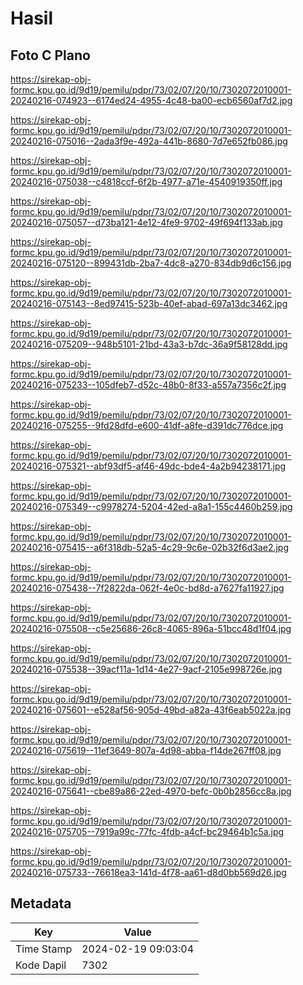 # Hasil

## Foto C Plano

https://sirekap-obj-formc.kpu.go.id/9d19/pemilu/pdpr/73/02/07/20/10/7302072010001-20240216-074923--6174ed24-4955-4c48-ba00-ecb6560af7d2.jpg

https://sirekap-obj-formc.kpu.go.id/9d19/pemilu/pdpr/73/02/07/20/10/7302072010001-20240216-075016--2ada3f9e-492a-441b-8680-7d7e652fb086.jpg

https://sirekap-obj-formc.kpu.go.id/9d19/pemilu/pdpr/73/02/07/20/10/7302072010001-20240216-075038--c4818ccf-6f2b-4977-a71e-4540919350ff.jpg

https://sirekap-obj-formc.kpu.go.id/9d19/pemilu/pdpr/73/02/07/20/10/7302072010001-20240216-075057--d73ba121-4e12-4fe9-9702-49f694f133ab.jpg

https://sirekap-obj-formc.kpu.go.id/9d19/pemilu/pdpr/73/02/07/20/10/7302072010001-20240216-075120--899431db-2ba7-4dc8-a270-834db9d6c156.jpg

https://sirekap-obj-formc.kpu.go.id/9d19/pemilu/pdpr/73/02/07/20/10/7302072010001-20240216-075143--8ed97415-523b-40ef-abad-697a13dc3462.jpg

https://sirekap-obj-formc.kpu.go.id/9d19/pemilu/pdpr/73/02/07/20/10/7302072010001-20240216-075209--948b5101-21bd-43a3-b7dc-36a9f58128dd.jpg

https://sirekap-obj-formc.kpu.go.id/9d19/pemilu/pdpr/73/02/07/20/10/7302072010001-20240216-075233--105dfeb7-d52c-48b0-8f33-a557a7356c2f.jpg

https://sirekap-obj-formc.kpu.go.id/9d19/pemilu/pdpr/73/02/07/20/10/7302072010001-20240216-075255--9fd28dfd-e600-41df-a8fe-d391dc776dce.jpg

https://sirekap-obj-formc.kpu.go.id/9d19/pemilu/pdpr/73/02/07/20/10/7302072010001-20240216-075321--abf93df5-af46-49dc-bde4-4a2b94238171.jpg

https://sirekap-obj-formc.kpu.go.id/9d19/pemilu/pdpr/73/02/07/20/10/7302072010001-20240216-075349--c9978274-5204-42ed-a8a1-155c4460b259.jpg

https://sirekap-obj-formc.kpu.go.id/9d19/pemilu/pdpr/73/02/07/20/10/7302072010001-20240216-075415--a6f318db-52a5-4c29-9c6e-02b32f6d3ae2.jpg

https://sirekap-obj-formc.kpu.go.id/9d19/pemilu/pdpr/73/02/07/20/10/7302072010001-20240216-075438--7f2822da-062f-4e0c-bd8d-a7627fa11927.jpg

https://sirekap-obj-formc.kpu.go.id/9d19/pemilu/pdpr/73/02/07/20/10/7302072010001-20240216-075508--c5e25686-26c8-4065-896a-51bcc48d1f04.jpg

https://sirekap-obj-formc.kpu.go.id/9d19/pemilu/pdpr/73/02/07/20/10/7302072010001-20240216-075538--39acf11a-1d14-4e27-9acf-2105e998726e.jpg

https://sirekap-obj-formc.kpu.go.id/9d19/pemilu/pdpr/73/02/07/20/10/7302072010001-20240216-075601--e528af56-905d-49bd-a82a-43f6eab5022a.jpg

https://sirekap-obj-formc.kpu.go.id/9d19/pemilu/pdpr/73/02/07/20/10/7302072010001-20240216-075619--11ef3649-807a-4d98-abba-f14de267ff08.jpg

https://sirekap-obj-formc.kpu.go.id/9d19/pemilu/pdpr/73/02/07/20/10/7302072010001-20240216-075641--cbe89a86-22ed-4970-befc-0b0b2856cc8a.jpg

https://sirekap-obj-formc.kpu.go.id/9d19/pemilu/pdpr/73/02/07/20/10/7302072010001-20240216-075705--7919a99c-77fc-4fdb-a4cf-bc29464b1c5a.jpg

https://sirekap-obj-formc.kpu.go.id/9d19/pemilu/pdpr/73/02/07/20/10/7302072010001-20240216-075733--76618ea3-141d-4f78-aa61-d8d0bb569d26.jpg


## Metadata

| Key        | Value               |
| ---------- | ------------------- |
| Time Stamp | 2024-02-19 09:03:04 |
| Kode Dapil | 7302                |



